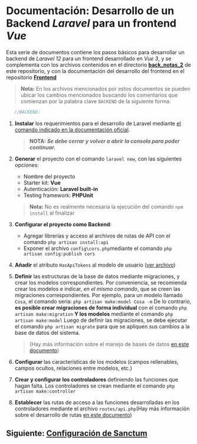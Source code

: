 # Documentación: Desarrollo de un Backend _Laravel_ para un frontend _Vue_

Esta serie de documentos contiene los pasos básicos para desarrollar un backend de _Laravel 12_ para un frontend desarrollado en _Vue 3_, y se complementa con los archivos contenidos en el directorio [**back_notas_2**][l6] de este repositorio, y con la documentación del desarrollo del frontend en el repositorio [**Frontend**][l7]

> **Nota:** En los archivos mencionados por estos documentos se pueden ubicar los cambios mencionados buscando los comentarios que comienzan por la palabra clave `BACKEND` de la siguiente forma:

~~~php
   //BACKEND: 
~~~

1. **Instalar** los requerimientos para el desarrollo de Laravel mediante [el comando indicado en la documentación oficial][l1].

   > **NOTA: _Se debe cerrar y volver a abrir la consola para poder continuar._**

2. **Generar** el proyecto con el comando `laravel new`, con las siguientes opciones:
   - Nombre del proyecto
   - Starter kit: **Vue**
   - Autenticación: **Laravel built-in**
   - Testing framework: **PHPUnit**
   > **Nota:** No es realmente necesaria la ejecución del comando `npm install` al finalizar

3. **Configurar el proyecto como Backend**:
   - Agregar librerías y acceso al archivos de rutas de API con el comando `php artisan install:api`
   - Exponer el archivo `config\cors.php`mediante el comando `php artisan config:publish cors`

4. **Añadir** el atributo `HasApiTokens` al modelo de usuario ([ver archivo][l2])

5. **Definir** las estructuras de la base de datos mediante migraciones, y crear los modelos correspondientes. Por conveniencia, se recomienda crear los modelos e indicar, _en el mismo comando_, que se creen las migraciones correspondientes.
   Por ejemplo, para un modelo llamado `Cosa`, el comando sería: `php artisan make:model Cosa -m`
   De lo contrario, **es posible crear migraciones de forma individual** con el comando `php artisan make:migration`
   **Y los modelos** mediante el comando `php artisan make:model`
   Luego de definir las migraciones, se debe ejecutar el comando `php artisan migrate` para que se apliquen sus cambios a la base de datos del sistema. 
   > (Hay más información sobre el manejo de bases de datos [en este documento][l3])

6. **Configurar** las características de los modelos (campos rellenables, campos ocultos, relaciones entre modelos, etc.)

7. **Crear y configurar los controladores** definiendo las funciones que hagan falta. Los controladores se crean mediante el comando `php artisan make:controller`

8. **Establecer** las rutas de acceso a las funciones desarrolladas en los controladores mediante el archivo `routes/api.php`(Hay más información sobre el desarrollo de rutas [en este documento][l4])

## Siguiente: [Configuración de Sanctum][l5]

[l1]:https://laravel.com/docs/12.x/installation
[l2]:../app/Models/User.php
[l3]:BasesDeDatosEnLaravel.md
[l4]:RutasDeLaravel.md
[l5]:ConfiguracionDeSanctum.md
[l6]:../back_notas_2/
[l7]:https://github.com/kurotori/Frontend/tree/main/EjemplosBase/notas-base
